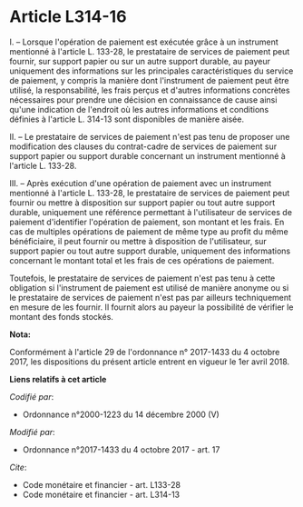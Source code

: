 # Article L314-16

I. – Lorsque l'opération de paiement est exécutée grâce à un instrument mentionné à l'article L. 133-28, le prestataire de
services de paiement peut fournir, sur support papier ou sur un autre support durable, au payeur uniquement des informations
sur les principales caractéristiques du service de paiement, y compris la manière dont l'instrument de paiement peut être
utilisé, la responsabilité, les frais perçus et d'autres informations concrètes nécessaires pour prendre une décision en
connaissance de cause ainsi qu'une indication de l'endroit où les autres informations et conditions définies à l'article L.
314-13 sont disponibles de manière aisée.

II. – Le prestataire de services de paiement n'est pas tenu de proposer une modification des clauses du contrat-cadre de
services de paiement sur support papier ou support durable concernant un instrument mentionné à l'article L. 133-28.

III. – Après exécution d'une opération de paiement avec un instrument mentionné à l'article L. 133-28, le prestataire de
services de paiement peut fournir ou mettre à disposition sur support papier ou tout autre support durable, uniquement une
référence permettant à l'utilisateur de services de paiement d'identifier l'opération de paiement, son montant et les frais.
En cas de multiples opérations de paiement de même type au profit du même bénéficiaire, il peut fournir ou mettre à
disposition de l'utilisateur, sur support papier ou tout autre support durable, uniquement des informations concernant le
montant total et les frais de ces opérations de paiement.

Toutefois, le prestataire de services de paiement n'est pas tenu à cette obligation si l'instrument de paiement est utilisé
de manière anonyme ou si le prestataire de services de paiement n'est pas par ailleurs techniquement en mesure de les
fournir. Il fournit alors au payeur la possibilité de vérifier le montant des fonds stockés.

**Nota:**

Conformément à l'article 29 de l'ordonnance n° 2017-1433 du 4 octobre 2017, les dispositions du présent article entrent en
vigueur le 1er avril 2018.

**Liens relatifs à cet article**

_Codifié par_:

  - Ordonnance n°2000-1223 du 14 décembre 2000 (V)

_Modifié par_:

  - Ordonnance n°2017-1433 du 4 octobre 2017 - art. 17

_Cite_:

  - Code monétaire et financier - art. L133-28
  - Code monétaire et financier - art. L314-13
